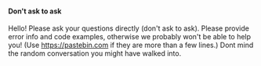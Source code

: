 #### Don't ask to ask

Hello! Please ask your questions directly (don't ask to ask). Please provide error info and code examples, otherwise we probably won't be able to help you! (Use https://pastebin.com if they are more than a few lines.) Dont mind the random conversation you might have walked into.
